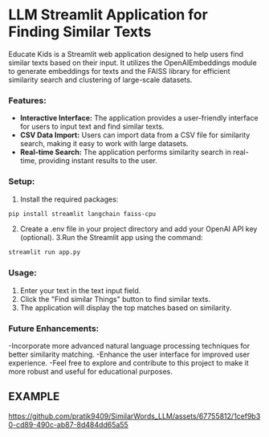 # LLM Streamlit Application for Finding Similar Texts

Educate Kids is a Streamlit web application designed to help users find similar texts based on their input. It utilizes the OpenAIEmbeddings module to generate embeddings for texts and the FAISS library for efficient similarity search and clustering of large-scale datasets.

### Features:
- **Interactive Interface:** The application provides a user-friendly interface for users to input text and find similar texts.
- **CSV Data Import:** Users can import data from a CSV file for similarity search, making it easy to work with large datasets.
- **Real-time Search:** The application performs similarity search in real-time, providing instant results to the user.


### Setup:
1. Install the required packages:
```bash
pip install streamlit langchain faiss-cpu
```
2. Create a .env file in your project directory and add your OpenAI API key (optional).
3.Run the Streamlit app using the command:
```bash
streamlit run app.py
```

### Usage:
1. Enter your text in the text input field.
2. Click the "Find similar Things" button to find similar texts.
3. The application will display the top matches based on similarity.


### Future Enhancements:
-Incorporate more advanced natural language processing techniques for better similarity matching.
-Enhance the user interface for improved user experience.
-Feel free to explore and contribute to this project to make it more robust and useful for educational purposes.

## EXAMPLE

https://github.com/pratik9409/SimilarWords_LLM/assets/67755812/1cef9b30-cd89-490c-ab87-8d484dd65a55



